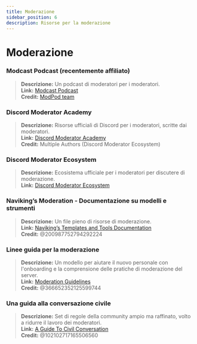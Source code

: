 ```yaml
---
title: Moderazione
sidebar_position: 6
description: Risorse per la moderazione
---
```


# Moderazione

### **Modcast Podcast** (recentemente affiliato)
> __Descrizione:__ Un podcast di moderatori per i moderatori.   <br/>
__Link:__ [Modcast Podcast](https://modcast.network/)   <br/>
__Credit:__ [ModPod team](https://modcast.network/meet-the-team/) 

### **Discord Moderator Academy**
> __Descrizione:__ Risorse ufficiali di Discord per i moderatori, scritte dai moderatori.   <br/>
__Link:__ [Discord Moderator Academy](https://dis.gd/moderation)   <br/>
__Credit:__ Multiple Authors (Discord Moderator Ecosystem)

### **Discord Moderator Ecosystem** 
> __Descrizione:__ Ecosistema ufficiale per i moderatori per discutere di moderazione.   <br/>
__Link:__ [Discord Moderator Ecosystem](https://discord.com/blog/announcing-the-discord-moderator-academy-exam)

### **Naviking’s Moderation - Documentazione su modelli e strumenti**
> __Descrizione:__ Un file pieno di risorse di moderazione.   <br/>
__Link:__ [Naviking’s Templates and Tools Documentation](https://drive.google.com/drive/folders/1vqdEEBqqCftZgMTkgqK8sKzxtdMANu4U)   <br/>
__Credit:__ @200987752794292224

### **Linee guida per la moderazione**
> __Descrizione:__ Un modello per aiutare il nuovo personale con l'onboarding e la comprensione delle pratiche di moderazione del server.   <br/>
__Link:__ [Moderation Guidelines](https://staff-guidelines.super.site/)   <br/>
__Credit:__ @366652352125599744

### **Una guida alla conversazione civile**
> __Descrizione:__ Set di regole della community ampio ma raffinato, volto a ridurre il lavoro dei moderatori.   <br/>
__Link:__ [A Guide To Civil Conversation](https://conversation.guide/)   <br/>
__Credit:__ @102102717165506560
